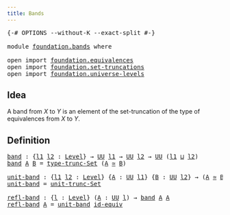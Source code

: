 ```yaml
---
title: Bands
---
```


<pre class="Agda"><a id="31" class="Symbol">{-#</a> <a id="35" class="Keyword">OPTIONS</a> <a id="43" class="Pragma">--without-K</a> <a id="55" class="Pragma">--exact-split</a> <a id="69" class="Symbol">#-}</a>

<a id="74" class="Keyword">module</a> <a id="81" href="foundation.bands.html" class="Module">foundation.bands</a> <a id="98" class="Keyword">where</a>

<a id="105" class="Keyword">open</a> <a id="110" class="Keyword">import</a> <a id="117" href="foundation.equivalences.html" class="Module">foundation.equivalences</a>
<a id="141" class="Keyword">open</a> <a id="146" class="Keyword">import</a> <a id="153" href="foundation.set-truncations.html" class="Module">foundation.set-truncations</a>
<a id="180" class="Keyword">open</a> <a id="185" class="Keyword">import</a> <a id="192" href="foundation.universe-levels.html" class="Module">foundation.universe-levels</a>
</pre>
## Idea

A band from $X$ to $Y$ is an element of the set-truncation of the type of equivalences from $X$ to $Y$.

## Definition

<pre class="Agda"><a id="band"></a><a id="361" href="foundation.bands.html#361" class="Function">band</a> <a id="366" class="Symbol">:</a> <a id="368" class="Symbol">{</a><a id="369" href="foundation.bands.html#369" class="Bound">l1</a> <a id="372" href="foundation.bands.html#372" class="Bound">l2</a> <a id="375" class="Symbol">:</a> <a id="377" href="Agda.Primitive.html#597" class="Postulate">Level</a><a id="382" class="Symbol">}</a> <a id="384" class="Symbol">→</a> <a id="386" href="foundation-core.universe-levels.html#222" class="Primitive">UU</a> <a id="389" href="foundation.bands.html#369" class="Bound">l1</a> <a id="392" class="Symbol">→</a> <a id="394" href="foundation-core.universe-levels.html#222" class="Primitive">UU</a> <a id="397" href="foundation.bands.html#372" class="Bound">l2</a> <a id="400" class="Symbol">→</a> <a id="402" href="foundation-core.universe-levels.html#222" class="Primitive">UU</a> <a id="405" class="Symbol">(</a><a id="406" href="foundation.bands.html#369" class="Bound">l1</a> <a id="409" href="Agda.Primitive.html#810" class="Primitive Operator">⊔</a> <a id="411" href="foundation.bands.html#372" class="Bound">l2</a><a id="413" class="Symbol">)</a>
<a id="415" href="foundation.bands.html#361" class="Function">band</a> <a id="420" href="foundation.bands.html#420" class="Bound">A</a> <a id="422" href="foundation.bands.html#422" class="Bound">B</a> <a id="424" class="Symbol">=</a> <a id="426" href="foundation.set-truncations.html#3498" class="Postulate">type-trunc-Set</a> <a id="441" class="Symbol">(</a><a id="442" href="foundation.bands.html#420" class="Bound">A</a> <a id="444" href="foundation-core.equivalences.html#1607" class="Function Operator">≃</a> <a id="446" href="foundation.bands.html#422" class="Bound">B</a><a id="447" class="Symbol">)</a>

<a id="unit-band"></a><a id="450" href="foundation.bands.html#450" class="Function">unit-band</a> <a id="460" class="Symbol">:</a> <a id="462" class="Symbol">{</a><a id="463" href="foundation.bands.html#463" class="Bound">l1</a> <a id="466" href="foundation.bands.html#466" class="Bound">l2</a> <a id="469" class="Symbol">:</a> <a id="471" href="Agda.Primitive.html#597" class="Postulate">Level</a><a id="476" class="Symbol">}</a> <a id="478" class="Symbol">{</a><a id="479" href="foundation.bands.html#479" class="Bound">A</a> <a id="481" class="Symbol">:</a> <a id="483" href="foundation-core.universe-levels.html#222" class="Primitive">UU</a> <a id="486" href="foundation.bands.html#463" class="Bound">l1</a><a id="488" class="Symbol">}</a> <a id="490" class="Symbol">{</a><a id="491" href="foundation.bands.html#491" class="Bound">B</a> <a id="493" class="Symbol">:</a> <a id="495" href="foundation-core.universe-levels.html#222" class="Primitive">UU</a> <a id="498" href="foundation.bands.html#466" class="Bound">l2</a><a id="500" class="Symbol">}</a> <a id="502" class="Symbol">→</a> <a id="504" class="Symbol">(</a><a id="505" href="foundation.bands.html#479" class="Bound">A</a> <a id="507" href="foundation-core.equivalences.html#1607" class="Function Operator">≃</a> <a id="509" href="foundation.bands.html#491" class="Bound">B</a><a id="510" class="Symbol">)</a> <a id="512" class="Symbol">→</a> <a id="514" href="foundation.bands.html#361" class="Function">band</a> <a id="519" href="foundation.bands.html#479" class="Bound">A</a> <a id="521" href="foundation.bands.html#491" class="Bound">B</a>
<a id="523" href="foundation.bands.html#450" class="Function">unit-band</a> <a id="533" class="Symbol">=</a> <a id="535" href="foundation.set-truncations.html#3762" class="Postulate">unit-trunc-Set</a>

<a id="refl-band"></a><a id="551" href="foundation.bands.html#551" class="Function">refl-band</a> <a id="561" class="Symbol">:</a> <a id="563" class="Symbol">{</a><a id="564" href="foundation.bands.html#564" class="Bound">l</a> <a id="566" class="Symbol">:</a> <a id="568" href="Agda.Primitive.html#597" class="Postulate">Level</a><a id="573" class="Symbol">}</a> <a id="575" class="Symbol">(</a><a id="576" href="foundation.bands.html#576" class="Bound">A</a> <a id="578" class="Symbol">:</a> <a id="580" href="foundation-core.universe-levels.html#222" class="Primitive">UU</a> <a id="583" href="foundation.bands.html#564" class="Bound">l</a><a id="584" class="Symbol">)</a> <a id="586" class="Symbol">→</a> <a id="588" href="foundation.bands.html#361" class="Function">band</a> <a id="593" href="foundation.bands.html#576" class="Bound">A</a> <a id="595" href="foundation.bands.html#576" class="Bound">A</a>
<a id="597" href="foundation.bands.html#551" class="Function">refl-band</a> <a id="607" href="foundation.bands.html#607" class="Bound">A</a> <a id="609" class="Symbol">=</a> <a id="611" href="foundation.bands.html#450" class="Function">unit-band</a> <a id="621" href="foundation-core.equivalences.html#2480" class="Function">id-equiv</a>
</pre>